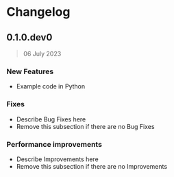 # Changelog

<!-- This file should be auto-generated using the auto-changelog command (https://www.npmjs.com/package/auto-changelog) -->

## 0.1.0.dev0

> 06 July 2023

### New Features

- Example code in Python


### Fixes

- Describe Bug Fixes here
- Remove this subsection if there are no Bug Fixes


### Performance improvements

- Describe Improvements here
- Remove this subsection if there are no Improvements
